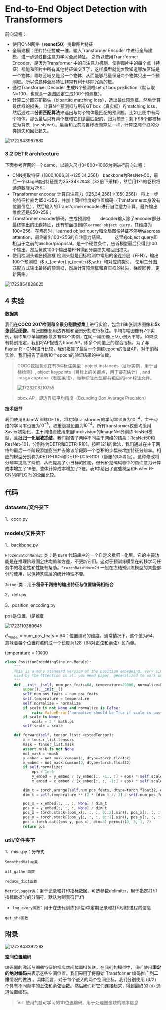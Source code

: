 # End-to-End Object Detection with Transformers

前向流程：

- 使用CNN网络（**resnet50**）提取图片特征
- 全局建模：图片特征拉成一维，输入Transformer Encoder 中进行全局建模，进一步通过自注意力学习全局特征。
  之所以使用Transformer Encoder，是因为Transformer 中的自注意力机制，使得图片中的每个点（特征）都能和图片中所有其他特征做交互了，这样模型就能大致知道哪块区域是一个物体，哪块区域又是另一个物体，从而能够尽量保证每个物体只出一个预测框。所以说这种全局特征非常有利于移除冗余的框。
- 通过Transformer Decoder 生成N个预测框set of box prediction（默认取N=100，也就是一张图固定生成100个预测框）。
- 计算二分图匹配损失（bipartite matching loss），选出最优预测框，然后计算最优框的损失。
  计算N个预测框与所有GT box（真实框）的matching loss，然后通过**二分图匹配算法**来选出与每个物体最匹配的预测框。比如上图中有两个物体，那么最后只有两个框和它们是最匹配的，归为前景；剩下98个都被标记为背景（no object）。最后和之前的目标检测算法一样，计算这两个框的分类损失和回归损失。

![1722843987880](assets/1722843987880.png)

### 3.2 DETR architecture

下面参考官网的一个demo，以输入尺寸3×800×1066为例进行前向过程：

- CNN提取特征（[800,1066,3]→[25,34,256]）
  backbone为ResNet-50，最后一个stage输出特征图为25×34×2048（32倍下采样），然后用1×1的卷积将通道数降为256；
- Transformer encoder 计算自注意力（[25,34,256]→[850,256]）
  将上一步的特征拉直为850×256，并加上同样维度的位置编码（Transformer本身没有位置信息），然后输入的Transformer encoder进行自注意力计算，最终输出维度还是850×256；
- Transformer decoder解码，生成预测框
    decoder输入除了encoder部分最终输出的图像特征，还有前面提到的`learned object query`，其维度为100×256。在解码时，learned object query和全局图像特征不停地做across attention，最终输出100×256的自注意力结果。
      这里的object query即相当于之前的anchor/proposal，是一个硬性条件，告诉模型最后只得到100个输出。然后用这100个输出接FFN得到分类损失和回归损失。
- 使用检测头输出预测框
  检测头就是目标检测中常用的全连接层（FFN），输出100个预测框（$ x_{center},y_{center}$,w,h）和对应的类别。
  使用二分图匹配方式输出最终的预测框，然后计算预测框和真实框的损失，梯度回传，更新网络。

![1722854828620](assets/1722854828620.png)

## 4 实验

**数据集**

我们在**COCO 2017检测和全景分割数据集**上进行实验，包含118k张训练图像和**5k张验证图像**。每张图像都用边界框和全景分割进行标注。平均每幅图像有7个实例，训练集中单幅图像最多有63个实例，在同一幅图像上从小到大不等。如果没有特别指定，我们将AP报告为bbox AP，即多个阈值上的综合指标。为了与Faster R - CNN进行比较，我们报告了最后一个训练epoch的验证AP，对于消融实验，我们报告了最后10个epoch的验证结果的中位数。

> COCO数据集现在有3种标注类型：object instances（目标实例，用于目标检测）, object keypoints（目标上的关键点，用于姿态估计）, and image captions（看图说话），每种标注类型都有相应的json标注文件。
>
> ![1723208210755](assets/1723208210755.png)

> bbox AP，即边界框平均精度（Bounding Box Average Precision）

**技术细节**

我们使用AdamW 训练DETR，将初始transformer的学习率设置为$10^{-4}$，主干网络的学习率设置为$10^{-5}$，权重衰减设置为$10^{-4}$。所有transformer权重均采用Xavier初始化，主干网络则使用来自torchvision的ImageNet预训练ResNet模型，且**批归一化层被冻结**。我们报告了两种不同主干网络的结果：ResNet50和ResNet-101，分别称为DETR和DETR-R101。按照[21]的做法，我们通过在主干网络的最后一个阶段添加膨胀并去除该阶段第一个卷积的步幅来增加特征分辨率。相应的模型分别称为DETR-DC5和DETR-DC5-R101（膨胀的C5阶段）。这种修改将分辨率提高了两倍，从而提高了小目标的性能，但代价是编码器中的自注意力计算成本增加了16倍，整体计算成本增加了2倍。表1中给出了这些模型和Faster R-CNN的FLOPs的全面比较。

## 代码

### datasets/文件夹下

1、coco.py



### models/文件夹下

1、backbone.py

`FrozenBatchNorm2d` 类：是 `DETR` 代码库中的一个自定义批归一化层。它的主要功能是在推理阶段固定住均值和方差，不更新它们。这对于预训练模型在转移学习任务中的稳定性和性能有帮助。`FrozenBatchNorm2d` 一般在冻结预训练模型的某些部分时使用，以保持这些层的统计特性不变。

`Joiner`类：用于**将骨干网络的输出特征与位置编码相结合**

2、detr.py

3、position_encoding.py

 pos是位置，i是维度

![1723110380645](assets/1723110380645.png)

$d_{model}$ = num_pos_feats = 64：位置编码的维度。通常情况下，这个值为64，意味着每个位置将编码成一个长度为128（64对正弦和余弦）的向量。

temperature = 10000

```python
class PositionEmbeddingSine(nn.Module):
    """
    This is a more standard version of the position embedding, very similar to the one
    used by the Attention is all you need paper, generalized to work on images.
    """
    def __init__(self, num_pos_feats=64, temperature=10000, normalize=False, scale=None):
        super().__init__()
        self.num_pos_feats = num_pos_feats
        self.temperature = temperature
        self.normalize = normalize
        if scale is not None and normalize is False:
            raise ValueError("normalize should be True if scale is passed")
        if scale is None:
            scale = 2 * math.pi
        self.scale = scale

    def forward(self, tensor_list: NestedTensor):
        x = tensor_list.tensors
        mask = tensor_list.mask
        assert mask is not None
        not_mask = ~mask
        y_embed = not_mask.cumsum(1, dtype=torch.float32)
        x_embed = not_mask.cumsum(2, dtype=torch.float32)
        if self.normalize:
            eps = 1e-6
            y_embed = y_embed / (y_embed[:, -1:, :] + eps) * self.scale
            x_embed = x_embed / (x_embed[:, :, -1:] + eps) * self.scale

        dim_t = torch.arange(self.num_pos_feats, dtype=torch.float32, device=x.device)
        dim_t = self.temperature ** (2 * (dim_t // 2) / self.num_pos_feats)

        pos_x = x_embed[:, :, :, None] / dim_t
        pos_y = y_embed[:, :, :, None] / dim_t
        pos_x = torch.stack((pos_x[:, :, :, 0::2].sin(), pos_x[:, :, :, 1::2].cos()), dim=4).flatten(3)
        pos_y = torch.stack((pos_y[:, :, :, 0::2].sin(), pos_y[:, :, :, 1::2].cos()), dim=4).flatten(3)
        pos = torch.cat((pos_y, pos_x), dim=3).permute(0, 3, 1, 2)
        return pos
```

### util/文件夹下

1、misc.py：分布式

`SmoothedValue类`

`all_gather函数`

`reduce_dict函数`

`MetricLogger类`：用于记录和打印指标数据，可选参数delimiter，用于指定打印指标数据时的分隔符，默认为制表符("\t")

- `log_every函数`：用于在迭代训练(评估)中定期记录和打印训练进程的信息

`get_sha函数`

## 附录



![1722843392293](assets/1722843392293.png)

**空间位置编码**

编码器的激活与图像特征的相应空间位置相关联。在我们的模型中，我们使用**固定的绝对编码**来表示这些空间位置。我们采用了将原始 Transformer  编码推广到**二维**情况的做法 。具体而言，对于每个嵌入的两个空间坐标，我们分别使用 \(d/2\) 个具有不同频率的正弦和余弦函数。然后我们将它们连接起来，得到最终的 \(d\) 通道位置编码。

> ViT 使用的是可学习的1D位置编码，用于处理图像块的顺序信息

